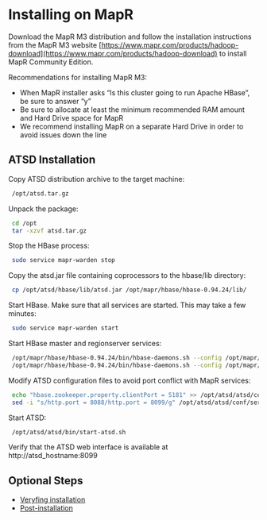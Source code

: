 # Installing on MapR


Download the MapR M3 distribution and follow the installation
instructions from the MapR M3 website
[https://www.mapr.com/products/hadoop-download](https://www.mapr.com/products/hadoop-download)
to install MapR Community Edition.

Recommendations for installing MapR M3:

-   When MapR installer asks “Is this cluster going to run Apache
    HBase”, be sure to answer “y”
-   Be sure to allocate at least the minimum recommended RAM amount and
    Hard Drive space for MapR
-   We recommend installing MapR on a separate Hard Drive in order to
    avoid issues down the line

## ATSD Installation

Copy ATSD distribution archive to the target machine:

```sh
 /opt/atsd.tar.gz                                                         
```

Unpack the package:

```sh
 cd /opt                                                                  
 tar -xzvf atsd.tar.gz                                                    
```

Stop the HBase process:

```sh            
 sudo service mapr-warden stop                                            
```

Copy the atsd.jar file containing coprocessors to the hbase/lib directory:

```sh
 cp /opt/atsd/hbase/lib/atsd.jar /opt/mapr/hbase/hbase-0.94.24/lib/       
```

Start HBase. Make sure that all services are started. This may take a few
minutes:

```sh
 sudo service mapr-warden start                                           
```

Start HBase master and regionserver services:

```sh
 /opt/mapr/hbase/hbase-0.94.24/bin/hbase-daemons.sh --config /opt/mapr/hbase/hbase-0.94.24/conf start master
 /opt/mapr/hbase/hbase-0.94.24/bin/hbase-daemons.sh --config /opt/mapr/hbase/hbase-0.94.24/conf start regionserver
```

Modify ATSD configuration files to avoid port conflict with MapR
services:

```sh
 echo "hbase.zookeeper.property.clientPort = 5181" >> /opt/atsd/atsd/conf/hadoop.properties
 sed -i "s/http.port = 8088/http.port = 8099/g" /opt/atsd/atsd/conf/server.properties
```

Start ATSD:

```sh
 /opt/atsd/atsd/bin/start-atsd.sh                                         
```

Verify that the ATSD web interface is available at http://atsd_hostname:8099

## Optional Steps
- [Veryfing installation](veryfing-installation.md)
- [Post-installation](post-installation.md)
